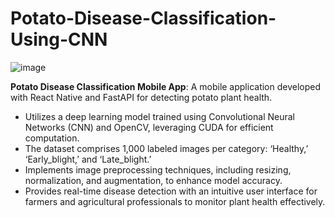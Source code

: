 # Potato-Disease-Classification-Using-CNN
![image](https://github.com/user-attachments/assets/1d9893ab-d7a9-4954-9bc8-499a07fa0171)

**Potato Disease Classification Mobile App**: A mobile application developed with React Native and FastAPI for detecting potato plant health.

- Utilizes a deep learning model trained using Convolutional Neural Networks (CNN) and OpenCV, leveraging CUDA for efficient computation.
- The dataset comprises 1,000 labeled images per category: ‘Healthy,’ ‘Early_blight,’ and ‘Late_blight.’
- Implements image preprocessing techniques, including resizing, normalization, and augmentation, to enhance model accuracy.
- Provides real-time disease detection with an intuitive user interface for farmers and agricultural professionals to monitor plant health effectively.
